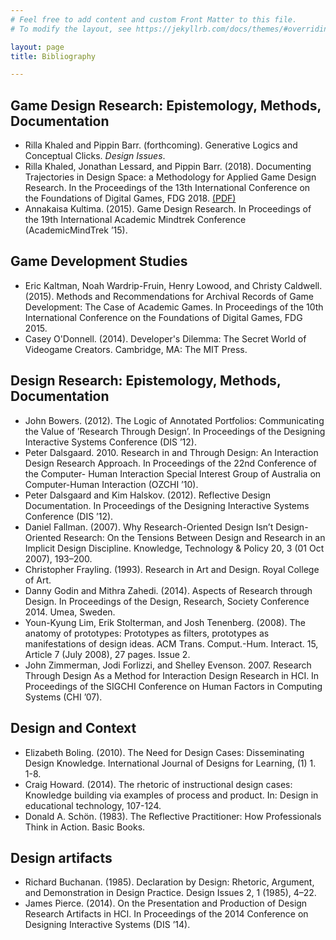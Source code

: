 ```yaml
---
# Feel free to add content and custom Front Matter to this file.
# To modify the layout, see https://jekyllrb.com/docs/themes/#overriding-theme-defaults

layout: page
title: Bibliography

---
```

## Game Design Research: Epistemology, Methods, Documentation
* Rilla Khaled and Pippin Barr. (forthcoming). Generative Logics and Conceptual Clicks. *Design Issues*.
* Rilla Khaled, Jonathan Lessard, and Pippin Barr. (2018). Documenting Trajectories in Design Space: a Methodology for Applied Game Design Research. In the Proceedings of the 13th International Conference on the Foundations of Digital Games, FDG 2018. [(PDF)](assets/pdfs/Documenting_Trajectories_in_Design_Space.pdf)
* Annakaisa Kultima. (2015). Game Design Research. In Proceedings of the 19th International Academic Mindtrek Conference (AcademicMindTrek ’15).


## Game Development Studies
* Eric Kaltman, Noah Wardrip-Fruin, Henry Lowood, and Christy Caldwell. (2015). Methods and Recommendations for Archival Records of Game Development: The Case of Academic Games. In Proceedings of the 10th International Conference on the Foundations of Digital Games, FDG 2015.
* Casey O'Donnell. (2014). Developer's Dilemma: The Secret World of Videogame Creators. Cambridge, MA: The MIT Press.

## Design Research: Epistemology, Methods, Documentation
* John Bowers. (2012). The Logic of Annotated Portfolios: Communicating the Value of ’Research Through Design’. In Proceedings of the Designing Interactive Systems Conference (DIS ’12).
* Peter Dalsgaard. 2010. Research in and Through Design: An Interaction Design Research Approach. In Proceedings of the 22nd Conference of the Computer- Human Interaction Special Interest Group of Australia on Computer-Human Interaction (OZCHI ’10).
* Peter Dalsgaard and Kim Halskov. (2012). Reflective Design Documentation. In Proceedings of the Designing Interactive Systems Conference (DIS ’12).
* Daniel Fallman. (2007). Why Research-Oriented Design Isn’t Design-Oriented
Research: On the Tensions Between Design and Research in an Implicit Design Discipline. Knowledge, Technology & Policy 20, 3 (01 Oct 2007), 193–200.
* Christopher Frayling. (1993). Research in Art and Design. Royal College of Art.
* Danny Godin and Mithra Zahedi. (2014). Aspects of Research through Design. In
Proceedings of the Design, Research, Society Conference 2014. Umea, Sweden.
* Youn-Kyung Lim, Erik Stolterman, and Josh Tenenberg. (2008). The anatomy of prototypes: Prototypes as filters, prototypes as manifestations of design ideas. ACM Trans. Comput.-Hum. Interact. 15, Article 7 (July 2008), 27 pages. Issue 2.
* John Zimmerman, Jodi Forlizzi, and Shelley Evenson. 2007. Research Through Design As a Method for Interaction Design Research in HCI. In Proceedings of the SIGCHI Conference on Human Factors in Computing Systems (CHI ’07).


## Design and Context
* Elizabeth Boling. (2010). The Need for Design Cases: Disseminating Design Knowledge. International Journal of Designs for Learning, (1) 1. 1-8.
* Craig Howard. (2014). The rhetoric of instructional design cases: Knowledge building via examples of process and product. In: Design in educational technology, 107-124.
* Donald A. Schön. (1983). The Reflective Practitioner: How Professionals Think in Action. Basic Books.

## Design artifacts
* Richard Buchanan. (1985). Declaration by Design: Rhetoric, Argument, and Demonstration in Design Practice. Design Issues 2, 1 (1985), 4–22.
* James Pierce. (2014). On the Presentation and Production of Design Research
Artifacts in HCI. In Proceedings of the 2014 Conference on Designing Interactive Systems (DIS ’14).
